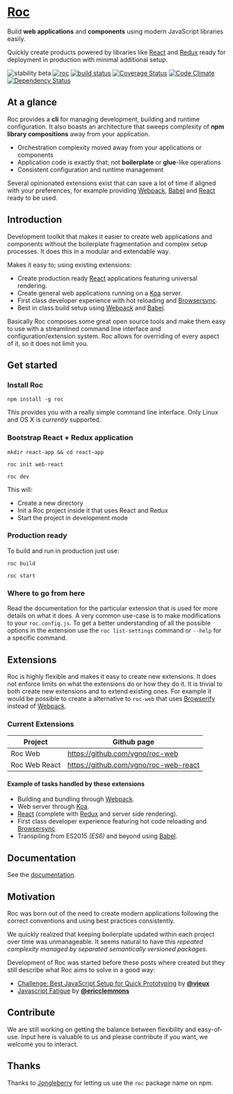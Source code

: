 # [Roc](http://www.getroc.org)
Build __web applications__ and __components__ using modern JavaScript libraries easily.

Quickly create products powered by libraries like [React](http://facebook.github.io/react/) and [Redux](https://github.com/rackt/redux) ready for deployment in production with minimal additional setup.  

![stability beta](https://img.shields.io/badge/stability-beta-yellow.svg)
[![roc](https://img.shields.io/npm/v/roc.svg)](https://www.npmjs.com/package/roc)
[![build status](https://travis-ci.org/vgno/roc.svg)](https://travis-ci.org/vgno/roc)
[![Coverage Status](https://coveralls.io/repos/vgno/roc/badge.svg?branch=master&service=github)](https://coveralls.io/github/vgno/roc?branch=master)
[![Code Climate](https://codeclimate.com/github/vgno/roc/badges/gpa.svg)](https://codeclimate.com/github/vgno/roc)
[![Dependency Status](https://david-dm.org/vgno/roc.svg)](https://david-dm.org/vgno/roc)

## At a glance
Roc provides a __cli__ for managing development, building and runtime configuration. It also boasts an architecture that sweeps complexity of __npm library compositions__ away from your application.


- Orchestration complexity moved away from your applications or components
- Application code is exactly that; not __boilerplate__ or __glue__-like operations
- Consistent configuration and runtime management

Several opinionated extensions exist that can save a lot of time if aligned with your preferences, for example providing [Webpack](https://github.com/webpack), [Babel](https://babeljs.io/) and [React](http://facebook.github.io/react/) ready to be used.

## Introduction
Development toolkit that makes it easier to create web applications and components without the boilerplate fragmentation and complex setup processes. It does this in a modular and extendable way.  

Makes it easy to; using existing extensions:
* Create production ready [React](http://facebook.github.io/react/) applications featuring universal rendering.
* Create general web applications running on a [Koa](http://koajs.com/) server.
* First class developer experience with hot reloading and [Browsersync](http://browsersync.io).
* Best in class build setup using [Webpack](http://webpack.github.io/) and [Babel](http://babeljs.io).  

Basically Roc composes some great open source tools and make them easy to use with a streamlined command line interface and configuration/extension system. Roc allows for overriding of every aspect of it, so it does not limit you.

## Get started
### Install Roc
```
npm install -g roc
```
This provides you with a really simple command line interface. Only Linux and OS X is _currently_ supported.

### Bootstrap React + Redux application
```
mkdir react-app && cd react-app
```
```
roc init web-react
```
```
roc dev
```
This will:
* Create a new directory
* Init a Roc project inside it that uses React and Redux
* Start the project in development mode

### Production ready
To build and run in production just use:
```
roc build
```
```
roc start
```

### Where to go from here
Read the documentation for the particular extension that is used for more details on what it does. A very common use-case is to make modifications to your `roc.config.js`. To get a better understanding of all the possible options in the extension use the `roc list-settings` command or `--help` for a specific command.

## Extensions
Roc is highly flexible and makes it easy to create new extensions. It does not enforce limits on what the extensions do or how they do it. It is trivial to both create new extensions and to extend existing ones. For example it would be possible to create a alternative to `roc-web` that uses [Browserify](http://browserify.org/) instead of [Webpack](http://webpack.github.io/).

### Current Extensions
| Project | Github page |
| ------- | ----------- |
| Roc Web | https://github.com/vgno/roc-web |
| Roc Web React | https://github.com/vgno/roc-web-react |

#### Example of tasks handled by these extensions
- Building and bundling through [Webpack](http://webpack.github.io/).
- Web server through [Koa](http://koajs.com/).
- [React](http://facebook.github.io/react/) (complete with [Redux](https://github.com/rackt/redux) and server side rendering).
- First class developer experience featuring hot code reloading and [Browsersync](http://browsersync.io).
- Transpiling from ES2015 _(ES6)_ and beyond using [Babel](http://babeljs.io).

## Documentation
See the [documentation](/docs/README.md).

## Motivation
Roc was born out of the need to create modern applications following the correct conventions and using best practices consistently.

We quickly realized that keeping boilerplate updated within each project over time was unmanageable. It seems natural to have this _repeated complexity managed by separated semantically versioned packages_.

Development of Roc was started before these posts where created but they still describe what Roc aims to solve in a good way:

* [Challenge: Best JavaScript Setup for Quick Prototyping](http://blog.vjeux.com/2015/javascript/challenge-best-javascript-setup-for-quick-prototyping.html) by [**@vjeux**](https://github.com/vjeux)
* [Javascript Fatigue](https://medium.com/@ericclemmons/javascript-fatigue-48d4011b6fc4) by [**@ericclemmons**](https://github.com/ericclemmons)

## Contribute
We are still working on getting the balance between flexibility and easy-of-use. Input here is valuable to us and please contribute if you want, we welcome you to interact.

## Thanks
Thanks to [Jongleberry](https://github.com/jonathanong) for letting us use the `roc` package name on npm.
